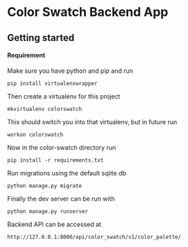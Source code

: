 # Color Swatch Backend App

## Getting started

#### Requirement

Make sure you have python and pip and run

    pip install virtualenvwrapper

Then create a virtualenv for this project

    mkvirtualenv colorswatch

This should switch you into that virtualenv, but in future run

    workon colorswatch

Now in the color-swatch directory run

    pip install -r requirements.txt

Run migrations using the default sqlite db

    python manage.py migrate

Finally the dev server can be run with

    python manage.py runserver

Backend API can be accessed at

    http://127.0.0.1:8000/api/color_swatch/v1/color_palette/